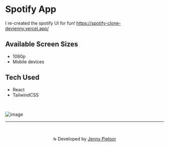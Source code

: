 # Spotify App 
I re-created the spotify UI for fun! https://spotify-clone-devjenny.vercel.app/

## Available Screen Sizes
- 1080p 
- Mobile devices 
  
## Tech Used
- React
- TailwindCSS

<br>

![image](https://github.com/devJennyy/spotify-clone/assets/135243946/dbd3f21c-eeb1-4837-8e8b-645050991c9a)




***

<br>
<p align="center">☕ Developed by <a href="https://linktree-jenny.vercel.app/">Jenny Pieloor</a></p>
